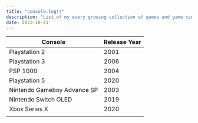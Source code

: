 ```yaml
---
title: "console.log()"
description: "List of my every growing collection of games and game consoles."
date: 2023-10-21
---
```



| Console                     | Release Year |
| --------------------------- | ------------ |
| Playstation 2               | 2001         |
| Playstation 3               | 2006         |
| PSP 1000                    | 2004         |
| Playstation 5               | 2020         |
| Nintendo Gameboy Advance SP | 2003         |
| Nintendo Switch OLED        | 2019         |
| Xbox Series X               | 2020         |
|                             |              |
